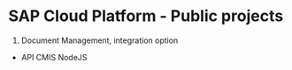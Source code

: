 # SAP Cloud Platform - Public projects

1. Document Management, integration option
- API CMIS NodeJS
